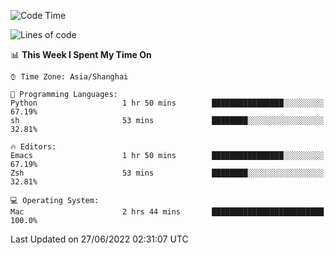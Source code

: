 <!--START_SECTION:waka-->
![Code Time](http://img.shields.io/badge/Code%20Time-740%20hrs%2043%20mins-blue)

![Lines of code](https://img.shields.io/badge/From%20Hello%20World%20I%27ve%20Written-22%20Thousand%20lines%20of%20code-blue)

📊 **This Week I Spent My Time On** 

```text
⌚︎ Time Zone: Asia/Shanghai

💬 Programming Languages: 
Python                   1 hr 50 mins        ████████████████░░░░░░░░░   67.19% 
sh                       53 mins             ████████░░░░░░░░░░░░░░░░░   32.81%

🔥 Editors: 
Emacs                    1 hr 50 mins        ████████████████░░░░░░░░░   67.19% 
Zsh                      53 mins             ████████░░░░░░░░░░░░░░░░░   32.81%

💻 Operating System: 
Mac                      2 hrs 44 mins       █████████████████████████   100.0%

```


 Last Updated on 27/06/2022 02:31:07 UTC
<!--END_SECTION:waka-->

